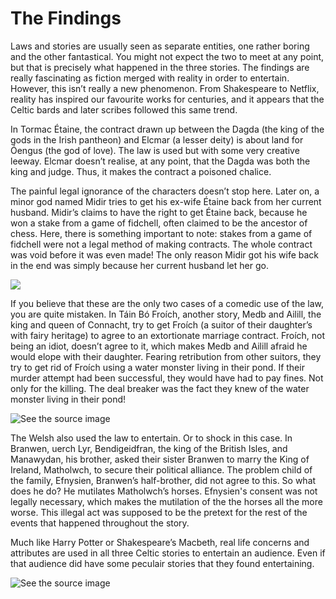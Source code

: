<html>
  
  <body>

<h1><strong> The Findings </strong></h1> 
        

<p1> 

Laws and stories are usually seen as separate entities, one rather boring and the other fantastical. 
You might not expect the two to meet at any point, but that is precisely what happened in the three stories. 
The findings are really fascinating as fiction merged with reality in order to entertain. However, this isn’t really a new phenomenon. 
From Shakespeare to Netflix, reality has inspired our favourite works for centuries, and it appears that the Celtic bards and later scribes followed this same trend. 

  </p1>

<p2> In Tormac Étaine, the contract drawn up between the Dagda (the king of the gods in the Irish pantheon) and Elcmar (a lesser deity) is about land for Óengus (the god of love). 
The law is used but with some very creative leeway. Elcmar doesn’t realise, at any point, that the Dagda was both the king and judge. 
Thus, it makes the contract a poisoned chalice. 

  </p2> 
 
<p3> The painful legal ignorance of the characters doesn’t stop here. Later on, a minor god named Midir tries to get his ex-wife Étaine back from her current husband. 
Midir’s claims to have the right to get Étaine back, because he won a stake from a game of fidchell, often claimed to be the ancestor of chess. Here, there is something important to note: 
stakes from a game of fidchell were not a legal method of making contracts. 
The whole contract was void before it was even made! The only reason Midir got his wife back in the end was simply because her current husband let her go.

  </p3> 

<img style="-webkit-user-select: none;margin: auto;" src="https://cf.geekdo-images.com/opengraph/img/P932zAy1ViXWbI_I9DR2xm2TLXU=/fit-in/1200x630/pic134612.jpg">

<p4> If you believe that these are the only two cases of a comedic use of the law, you are quite mistaken. 
In Táin Bó Froích, another story, Medb and Ailill, the king and queen of Connacht, try to get Froích 
(a suitor of their daughter’s with fairy heritage) to agree to an extortionate marriage contract. Froích, not being an idiot, doesn’t agree to it, which makes
Medb and Ailill afraid he would elope with their daughter. 
Fearing retribution from other suitors, they try to get rid of Froích using a water monster living in their pond. 
If their murder attempt had been successful, they would have had to pay fines. Not only for the killing. The deal breaker was the fact they knew of the water monster
living in their pond! 

  </p4> 

<img src="http://druidsegg.reformed-druids.org/images/sea-serpent2.jpg" alt="See the source image" class=" nofocus" tabindex="0" aria-label="See the source image" data-bm="21">
 
<p5> The Welsh also used the law to entertain. Or to shock in this case. In Branwen, uerch Lyr, Bendigeidfran, the king of the British Isles, and Manawydan, his brother,
asked their sister Branwen to marry the King of Ireland, Matholwch, to secure their political alliance. 
The problem child of the family, Efnysien, Branwen’s half-brother, did not agree to this. So what does he do? He mutilates Matholwch’s horses. 
Efnysien's consent was not legally necessary, which makes the mutilation of the the horses all the more worse. 
This illegal act was supposed to be the pretext for the rest of the events that happened throughout the story.

  </p5>

<p6> Much like Harry Potter or Shakespeare’s Macbeth, real life concerns and attributes are used in all three Celtic stories to entertain an audience. 
  Even if that audience did have some peculair stories that they found entertaining. </p6>


<img src="https://i.pinimg.com/originals/b5/d3/3e/b5d33e62f1468da78bddacaf441ec930.jpg" alt="See the source image" class=" nofocus" tabindex="0" aria-label="See the source image">

  </body>
</html>
